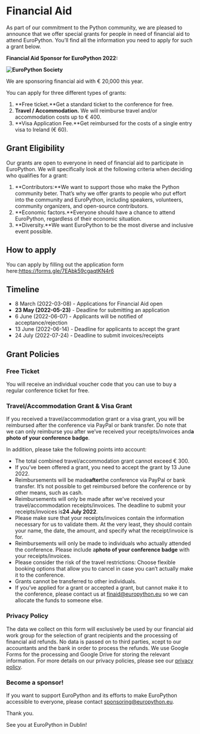 # **Financial Aid**

As part of our commitment to the Python community, we are pleased to announce that we offer special grants for people in need of financial aid to attend EuroPython. You’ll find all the information you need to apply for such a grant below.

**Financial Aid Sponsor for EuroPython 2022:**

**![EuroPython Society](https://lh3.googleusercontent.com/oPQFsgHwhS-tw2cqztLai68Tv4gou6wTbhh-fZqcbcte_HlwVDCADmmUNM_ANqIC0R7e6OZJw7KDy5kZ3k_se_G39Ku2zU9f2pqAO_4M3h2kpWuYmkZ8sgmvT6SLdo176RIP7ttw)**

We are sponsoring financial aid with € 20,000 this year.

You can apply for three different types of grants:

1. **Free ticket.**Get a standard ticket to the conference for free.
2. **Travel / Accommodation.** We will reimburse travel and/or accommodation costs up to € 400.
3. **Visa Application Fee.**Get reimbursed for the costs of a single entry visa to Ireland (€ 60).  


## Grant Eligibility

Our grants are open to everyone in need of financial aid to participate in EuroPython. We will specifically look at the following criteria when deciding who qualifies for a grant:

1. **Contributors:**We want to support those who make the Python community beter. That’s why we offer grants to people who put effort into the community and EuroPython, including speakers, volunteers, community organizers, and open-source contributors.
2. **Economic factors.**Everyone should have a chance to attend EuroPython, regardless of their economic situation.
3. **Diversity.**We want EuroPython to be the most diverse and inclusive event possible.


## How to apply

You can apply by filling out the application form here:<https://forms.gle/7EAbk59cgaqtKN4r6>


## Timeline

- 8 March (2022-03-08) - Applications for Financial Aid open
- **23 May (2022-05-23)** - Deadline for submitting an application
- 6 June (2022-06-07) - Applicants will be notified of acceptance/rejection
- 13 June (2022-06-14) - Deadline for applicants to accept the grant
- 24 July (2022-07-24) - Deadline to submit invoices/receipts


## Grant Policies


### Free Ticket

You will receive an individual voucher code that you can use to buy a regular conference ticket for free.


### Travel/Accommodation Grant & Visa Grant

If you received a travel/accommodation grant or a visa grant, you will be reimbursed after the conference via PayPal or bank transfer. Do note that we can only reimburse you after we’ve received your receipts/invoices and**a photo of your conference badge**.

In addition, please take the following points into account:

- The total combined travel/accommodation grant cannot exceed € 300.
- If you’ve been offered a grant, you need to accept the grant by 13 June 2022.
- Reimbursements will be made**after**the conference via PayPal or bank transfer. It’s not possible to get reimbursed before the conference or by other means, such as cash.
- Reimbursements will only be made after we’ve received your travel/accommodation receipts/invoices. The deadline to submit your receipts/invoices is**24 July 2022**.
- Please make sure that your receipts/invoices contain the information necessary for us to validate them. At the very least, they should contain your name, the date, the amount, and specify what the receipt/invoice is for.
- Reimbursements will only be made to individuals who actually attended the conference. Please include a**photo of your conference badge** with your receipts/invoices.
- Please consider the risk of the travel restrictions: Choose flexible booking options that allow you to cancel in case you can’t actually make it to the conference.
- Grants cannot be transferred to other individuals.
- If you’ve applied for a grant or accepted a grant, but cannot make it to the conference, please contact us at [finaid@europython.eu](mailto:finaid@europython.eu) so we can allocate the funds to someone else.


### Privacy Policy

The data we collect on this form will exclusively be used by our financial aid work group for the selection of grant recipients and the processing of financial aid refunds. No data is passed on to third parties, xcept to our accountants and the bank in order to process the refunds. We use Google Forms for the processing and Google Drive for storing the relevant information. For more details on our privacy policies, please see our [ privacy policy](https://ep2019.europython.eu/privacy.1.html).


### Become a sponsor!

If you want to support EuroPython and its efforts to make EuroPython accessible to everyone, please contact [sponsoring@europython.eu](mailto:sponsoring@europython.eu).

Thank you.

See you at EuroPython in Dublin!

